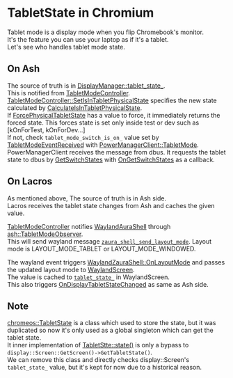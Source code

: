 # TabletState in Chromium

Tablet mode is a display mode when you flip Chromebook's monitor.  
It's the feature you can use your laptop as if it's a tablet.  
Let's see who handles tablet mode state.

## On Ash
The source of truth is in [DisplayManager::tablet_state_](https://source.chromium.org/chromium/chromium/src/+/refs/heads/main:ui/display/manager/display_manager.h;l=721;drc=8e61c258c81aa3889231c070f8aa383e73c7a135).  
This is notified from [TabletModeController](https://source.chromium.org/chromium/chromium/src/+/refs/heads/main:ash/wm/tablet_mode/tablet_mode_controller.h).  
[TabletModeController::SetIsInTabletPhysicalState](https://source.chromium.org/chromium/chromium/src/+/refs/heads/main:ash/wm/tablet_mode/tablet_mode_controller.cc;l=1347;drc=8e61c258c81aa3889231c070f8aa383e73c7a135) specifies the new state calculated by [CalculateIsInTabletPhysicalState](https://source.chromium.org/chromium/chromium/src/+/refs/heads/main:ash/wm/tablet_mode/tablet_mode_controller.cc;l=1283;drc=8e61c258c81aa3889231c070f8aa383e73c7a135).  
If [ForcePhysicalTabletState](https://source.chromium.org/chromium/chromium/src/+/refs/heads/main:ash/wm/tablet_mode/tablet_mode_controller.h;l=217;drc=8e61c258c81aa3889231c070f8aa383e73c7a135) has a value to force, it immediately returns the forced state. This forces state is set only inside test or dev such as [kOnForTest, kOnForDev...]  
If not, check `tablet_mode_switch_is_on_` value set by [TabletModeEventReceived](https://source.chromium.org/chromium/chromium/src/+/refs/heads/main:ash/wm/tablet_mode/tablet_mode_controller.cc;l=707;drc=8e61c258c81aa3889231c070f8aa383e73c7a135) with [PowerManagerClient::TabletMode](https://source.chromium.org/chromium/chromium/src/+/refs/heads/main:chromeos/dbus/power/power_manager_client.h;l=57;drc=8e61c258c81aa3889231c070f8aa383e73c7a135).  
PowerManagerClient receives the message from dbus. It requests the tablet state to dbus by [GetSwitchStates](https://source.chromium.org/chromium/chromium/src/+/refs/heads/main:chromeos/dbus/power/power_manager_client.cc;l=545;drc=8e61c258c81aa3889231c070f8aa383e73c7a135) with [OnGetSwitchStates](https://source.chromium.org/chromium/chromium/src/+/refs/heads/main:chromeos/dbus/power/power_manager_client.cc;l=987;drc=8e61c258c81aa3889231c070f8aa383e73c7a135) as a callback.

## On Lacros
As mentioned above, The source of truth is in Ash side.  
Lacros receives the tablet state changes from Ash and caches the given value.  

[TabletModeController](https://source.chromium.org/chromium/chromium/src/+/refs/heads/main:ash/wm/tablet_mode/tablet_mode_controller.h) notifies [WaylandAuraShell](https://source.chromium.org/chromium/chromium/src/+/main:components/exo/wayland/zaura_shell.cc;l=1200;drc=bf8a358fdc14c4adaa0591f107abc3ac2554389a) through [ash::TabletModeObserver](https://source.chromium.org/chromium/chromium/src/+/refs/heads/main:ash/public/cpp/tablet_mode_observer.h).  
This will send wayland message [`zaura_shell_send_layout_mode`](https://source.chromium.org/chromium/chromium/src/+/refs/heads/main:out/chromeos-Debug/gen/components/exo/wayland/protocol/aura-shell-server-protocol.h;l=381;drc=8e61c258c81aa3889231c070f8aa383e73c7a135). Layout mode is LAYOUT_MODE_TABLET or LAYOUT_MODE_WINDOWED.

The wayland event triggers [WaylandZauraShell::OnLayoutMode](https://source.chromium.org/chromium/chromium/src/+/refs/heads/main:ui/ozone/platform/wayland/host/wayland_zaura_shell.cc;l=103;drc=8e61c258c81aa3889231c070f8aa383e73c7a135) and passes the updated layout mode to [WaylandScreen](https://source.chromium.org/chromium/chromium/src/+/refs/heads/main:ui/ozone/platform/wayland/host/wayland_screen.cc;l=537;drc=8e61c258c81aa3889231c070f8aa383e73c7a135).  
The value is cached to [`tablet_state_`](https://source.chromium.org/chromium/chromium/src/+/refs/heads/main:ui/ozone/platform/wayland/host/wayland_screen.h;l=138;drc=8e61c258c81aa3889231c070f8aa383e73c7a135) in WaylandScreen.  
This also triggers [OnDisplayTabletStateChanged](https://source.chromium.org/chromium/chromium/src/+/refs/heads/main:ui/display/display_observer.cc;l=30;drc=8e61c258c81aa3889231c070f8aa383e73c7a135) as same as Ash side.

## Note
[chromeos::TabletState](https://source.chromium.org/chromium/chromium/src/+/refs/heads/main:chromeos/ui/base/tablet_state.h) is a class which used to store the state, but it was duplicated so now it's only used as a global singleton which can get the tablet state.  
It inner implementation of [TabletStte::state()](https://source.chromium.org/chromium/chromium/src/+/refs/heads/main:chromeos/ui/base/tablet_state.cc;l=41;drc=3b68fe280664107af07d8eeb77143b87bfa8c6dc) is only a bypass to `display::Screen::GetScreen()->GetTabletState()`.  
We can remove this class and directly checks display::Screen's `tablet_state_` value, but it's kept for now due to a historical reason.
